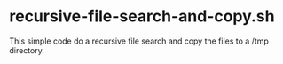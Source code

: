 # recursive-file-search-and-copy.sh
This simple code do a recursive file search and copy the files to a /tmp directory.
